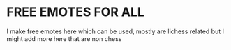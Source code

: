 # FREE EMOTES FOR ALL

I make free emotes here which can be used, mostly are lichess related but I might add more here that are non chess

